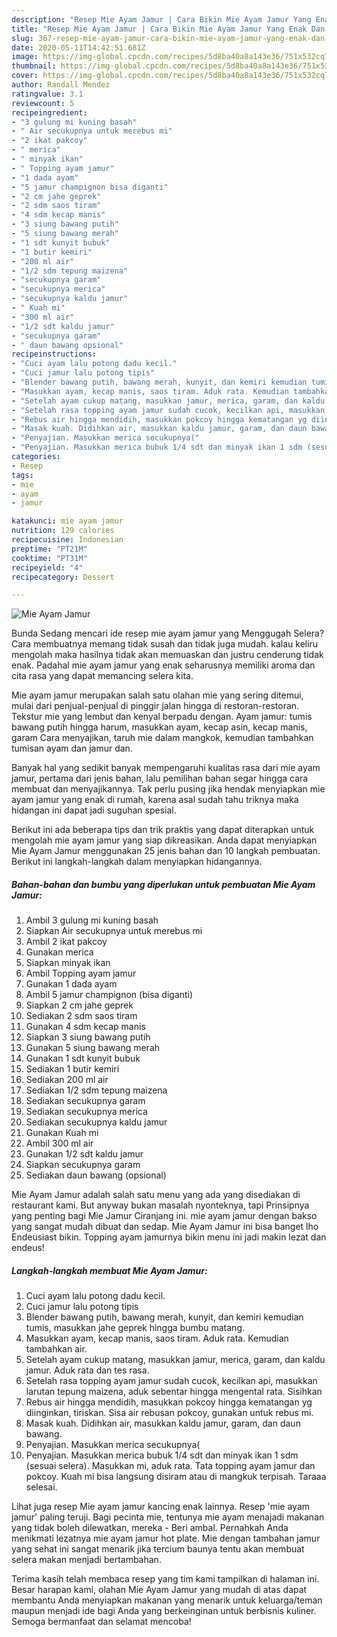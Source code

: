 ```yaml
---
description: "Resep Mie Ayam Jamur | Cara Bikin Mie Ayam Jamur Yang Enak Dan Mudah"
title: "Resep Mie Ayam Jamur | Cara Bikin Mie Ayam Jamur Yang Enak Dan Mudah"
slug: 367-resep-mie-ayam-jamur-cara-bikin-mie-ayam-jamur-yang-enak-dan-mudah
date: 2020-05-11T14:42:51.681Z
image: https://img-global.cpcdn.com/recipes/5d8ba40a8a143e36/751x532cq70/mie-ayam-jamur-foto-resep-utama.jpg
thumbnail: https://img-global.cpcdn.com/recipes/5d8ba40a8a143e36/751x532cq70/mie-ayam-jamur-foto-resep-utama.jpg
cover: https://img-global.cpcdn.com/recipes/5d8ba40a8a143e36/751x532cq70/mie-ayam-jamur-foto-resep-utama.jpg
author: Randall Mendez
ratingvalue: 3.1
reviewcount: 5
recipeingredient:
- "3 gulung mi kuning basah"
- " Air secukupnya untuk merebus mi"
- "2 ikat pakcoy"
- " merica"
- " minyak ikan"
- " Topping ayam jamur"
- "1 dada ayam"
- "5 jamur champignon bisa diganti"
- "2 cm jahe geprek"
- "2 sdm saos tiram"
- "4 sdm kecap manis"
- "3 siung bawang putih"
- "5 siung bawang merah"
- "1 sdt kunyit bubuk"
- "1 butir kemiri"
- "200 ml air"
- "1/2 sdm tepung maizena"
- "secukupnya garam"
- "secukupnya merica"
- "secukupnya kaldu jamur"
- " Kuah mi"
- "300 ml air"
- "1/2 sdt kaldu jamur"
- "secukupnya garam"
- " daun bawang opsional"
recipeinstructions:
- "Cuci ayam lalu potong dadu kecil."
- "Cuci jamur lalu potong tipis"
- "Blender bawang putih, bawang merah, kunyit, dan kemiri kemudian tumis, masukkan jahe geprek hingga bumbu matang."
- "Masukkan ayam, kecap manis, saos tiram. Aduk rata. Kemudian tambahkan air."
- "Setelah ayam cukup matang, masukkan jamur, merica, garam, dan kaldu jamur. Aduk rata dan tes rasa."
- "Setelah rasa topping ayam jamur sudah cucok, kecilkan api, masukkan larutan tepung maizena, aduk sebentar hingga mengental rata. Sisihkan"
- "Rebus air hingga mendidih, masukkan pokcoy hingga kematangan yg diinginkan, tiriskan. Sisa air rebusan pokcoy, gunakan untuk rebus mi."
- "Masak kuah. Didihkan air, masukkan kaldu jamur, garam, dan daun bawang."
- "Penyajian. Masukkan merica secukupnya("
- "Penyajian. Masukkan merica bubuk 1/4 sdt dan minyak ikan 1 sdm (sesuai selera). Masukkan mi, aduk rata. Tata topping ayam jamur dan pokcoy. Kuah mi bisa langsung disiram atau di mangkuk terpisah. Taraaa selesai."
categories:
- Resep
tags:
- mie
- ayam
- jamur

katakunci: mie ayam jamur 
nutrition: 129 calories
recipecuisine: Indonesian
preptime: "PT21M"
cooktime: "PT31M"
recipeyield: "4"
recipecategory: Dessert

---
```



![Mie Ayam Jamur](https://img-global.cpcdn.com/recipes/5d8ba40a8a143e36/751x532cq70/mie-ayam-jamur-foto-resep-utama.jpg)

Bunda Sedang mencari ide resep mie ayam jamur yang Menggugah Selera? Cara membuatnya memang tidak susah dan tidak juga mudah. kalau keliru mengolah maka hasilnya tidak akan memuaskan dan justru cenderung tidak enak. Padahal mie ayam jamur yang enak seharusnya memiliki aroma dan cita rasa yang dapat memancing selera kita.

Mie ayam jamur merupakan salah satu olahan mie yang sering ditemui, mulai dari penjual-penjual di pinggir jalan hingga di restoran-restoran. Tekstur mie yang lembut dan kenyal berpadu dengan. Ayam jamur: tumis bawang putih hingga harum, masukkan ayam, kecap asin, kecap manis, garam Cara menyajikan, taruh mie dalam mangkok, kemudian tambahkan tumisan ayam dan jamur dan.

Banyak hal yang sedikit banyak mempengaruhi kualitas rasa dari mie ayam jamur, pertama dari jenis bahan, lalu pemilihan bahan segar hingga cara membuat dan menyajikannya. Tak perlu pusing jika hendak menyiapkan mie ayam jamur yang enak di rumah, karena asal sudah tahu triknya maka hidangan ini dapat jadi suguhan spesial.


Berikut ini ada beberapa tips dan trik praktis yang dapat diterapkan untuk mengolah mie ayam jamur yang siap dikreasikan. Anda dapat menyiapkan Mie Ayam Jamur menggunakan 25 jenis bahan dan 10 langkah pembuatan. Berikut ini langkah-langkah dalam menyiapkan hidangannya.

<!--inarticleads1-->

##### Bahan-bahan dan bumbu yang diperlukan untuk pembuatan Mie Ayam Jamur:

1. Ambil 3 gulung mi kuning basah
1. Siapkan  Air secukupnya untuk merebus mi
1. Ambil 2 ikat pakcoy
1. Gunakan  merica
1. Siapkan  minyak ikan
1. Ambil  Topping ayam jamur
1. Gunakan 1 dada ayam
1. Ambil 5 jamur champignon (bisa diganti)
1. Siapkan 2 cm jahe geprek
1. Sediakan 2 sdm saos tiram
1. Gunakan 4 sdm kecap manis
1. Siapkan 3 siung bawang putih
1. Gunakan 5 siung bawang merah
1. Gunakan 1 sdt kunyit bubuk
1. Sediakan 1 butir kemiri
1. Sediakan 200 ml air
1. Sediakan 1/2 sdm tepung maizena
1. Sediakan secukupnya garam
1. Sediakan secukupnya merica
1. Sediakan secukupnya kaldu jamur
1. Gunakan  Kuah mi
1. Ambil 300 ml air
1. Gunakan 1/2 sdt kaldu jamur
1. Siapkan secukupnya garam
1. Sediakan  daun bawang (opsional)


Mie Ayam Jamur adalah salah satu menu yang ada yang disediakan di restaurant kami. But anyway bukan masalah nyonteknya, tapi Prinsipnya yang penting bagi Mie Jamur Ciranjang ini. mie ayam jamur dengan bakso yang sangat mudah dibuat dan sedap. Mie Ayam Jamur ini bisa banget lho Endeusiast bikin. Topping ayam jamurnya bikin menu ini jadi makin lezat dan endeus! 

<!--inarticleads2-->

##### Langkah-langkah membuat Mie Ayam Jamur:

1. Cuci ayam lalu potong dadu kecil.
1. Cuci jamur lalu potong tipis
1. Blender bawang putih, bawang merah, kunyit, dan kemiri kemudian tumis, masukkan jahe geprek hingga bumbu matang.
1. Masukkan ayam, kecap manis, saos tiram. Aduk rata. Kemudian tambahkan air.
1. Setelah ayam cukup matang, masukkan jamur, merica, garam, dan kaldu jamur. Aduk rata dan tes rasa.
1. Setelah rasa topping ayam jamur sudah cucok, kecilkan api, masukkan larutan tepung maizena, aduk sebentar hingga mengental rata. Sisihkan
1. Rebus air hingga mendidih, masukkan pokcoy hingga kematangan yg diinginkan, tiriskan. Sisa air rebusan pokcoy, gunakan untuk rebus mi.
1. Masak kuah. Didihkan air, masukkan kaldu jamur, garam, dan daun bawang.
1. Penyajian. Masukkan merica secukupnya(
1. Penyajian. Masukkan merica bubuk 1/4 sdt dan minyak ikan 1 sdm (sesuai selera). Masukkan mi, aduk rata. Tata topping ayam jamur dan pokcoy. Kuah mi bisa langsung disiram atau di mangkuk terpisah. Taraaa selesai.


Lihat juga resep Mie ayam jamur kancing enak lainnya. Resep &#39;mie ayam jamur&#39; paling teruji. Bagi pecinta mie, tentunya mie ayam menajadi makanan yang tidak boleh dilewatkan, mereka - Beri ambal. Pernahkah Anda menikmati lezatnya mie ayam jamur hot plate. Mie dengan tambahan jamur yang sehat ini sangat menarik jika tercium baunya tentu akan membuat selera makan menjadi bertambahan. 

Terima kasih telah membaca resep yang tim kami tampilkan di halaman ini. Besar harapan kami, olahan Mie Ayam Jamur yang mudah di atas dapat membantu Anda menyiapkan makanan yang menarik untuk keluarga/teman maupun menjadi ide bagi Anda yang berkeinginan untuk berbisnis kuliner. Semoga bermanfaat dan selamat mencoba!
